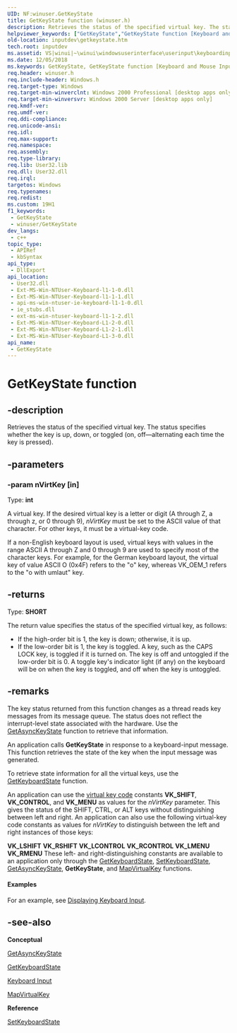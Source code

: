 ```yaml
---
UID: NF:winuser.GetKeyState
title: GetKeyState function (winuser.h)
description: Retrieves the status of the specified virtual key. The status specifies whether the key is up, down, or toggled (on, off�alternating each time the key is pressed).
helpviewer_keywords: ["GetKeyState","GetKeyState function [Keyboard and Mouse Input]","_win32_GetKeyState","_win32_getkeystate_cpp","inputdev.getkeystate","winui._win32_getkeystate","winuser/GetKeyState"]
old-location: inputdev\getkeystate.htm
tech.root: inputdev
ms.assetid: VS|winui|~\winui\windowsuserinterface\userinput\keyboardinput\keyboardinputreference\keyboardinputfunctions\getkeystate.htm
ms.date: 12/05/2018
ms.keywords: GetKeyState, GetKeyState function [Keyboard and Mouse Input], _win32_GetKeyState, _win32_getkeystate_cpp, inputdev.getkeystate, winui._win32_getkeystate, winuser/GetKeyState
req.header: winuser.h
req.include-header: Windows.h
req.target-type: Windows
req.target-min-winverclnt: Windows 2000 Professional [desktop apps only]
req.target-min-winversvr: Windows 2000 Server [desktop apps only]
req.kmdf-ver: 
req.umdf-ver: 
req.ddi-compliance: 
req.unicode-ansi: 
req.idl: 
req.max-support: 
req.namespace: 
req.assembly: 
req.type-library: 
req.lib: User32.lib
req.dll: User32.dll
req.irql: 
targetos: Windows
req.typenames: 
req.redist: 
ms.custom: 19H1
f1_keywords:
 - GetKeyState
 - winuser/GetKeyState
dev_langs:
 - c++
topic_type:
 - APIRef
 - kbSyntax
api_type:
 - DllExport
api_location:
 - User32.dll
 - Ext-MS-Win-NTUser-Keyboard-l1-1-0.dll
 - Ext-MS-Win-NTUser-Keyboard-l1-1-1.dll
 - api-ms-win-ntuser-ie-keyboard-l1-1-0.dll
 - ie_stubs.dll
 - ext-ms-win-ntuser-keyboard-l1-1-2.dll
 - Ext-MS-Win-NTUser-Keyboard-L1-2-0.dll
 - Ext-MS-Win-NTUser-Keyboard-L1-2-1.dll
 - Ext-MS-Win-NTUser-Keyboard-L1-3-0.dll
api_name:
 - GetKeyState
---
```


# GetKeyState function


## -description

Retrieves the status of the specified virtual key. The status specifies whether the key is up, down, or toggled (on, off—alternating each time the key is pressed).

## -parameters

### -param nVirtKey [in]

Type: <b>int</b>

A virtual key. If the desired virtual key is a letter or digit (A through Z, a through z, or 0 through 9), 
     <i>nVirtKey</i> must be set to the ASCII value of that character. For other keys, it must be a virtual-key code.

If a non-English keyboard layout is used, virtual keys with values in the range ASCII A through Z and 0 through 9 are used to specify most of the character keys. For example, for the German keyboard layout, the virtual key of value ASCII O (0x4F) refers to the "o" key, whereas VK_OEM_1 refers to the "o with umlaut" key.

## -returns

Type: <b>SHORT</b>

The return value specifies the status of the specified virtual key, as follows:

<ul>
<li>If the high-order bit is 1, the key is down; otherwise, it is up.</li>
<li>If the low-order bit is 1, the key is toggled. A key, such as the CAPS LOCK key, is toggled if it is turned on. The key is off and untoggled if the low-order bit is 0. A toggle key's indicator light (if any) on the keyboard will be on when the key is toggled, and off when the key is untoggled.</li>
</ul>

## -remarks

The key status returned from this function changes as a thread reads key messages from its message queue. The status does not reflect the interrupt-level state associated with the hardware. Use the <a href="/windows/desktop/api/winuser/nf-winuser-getasynckeystate">GetAsyncKeyState</a> function to retrieve that information.

An application calls <b>GetKeyState</b> in response to a keyboard-input message. This function retrieves the state of the key when the input message was generated.

To retrieve state information for all the virtual keys, use the <a href="/windows/desktop/api/winuser/nf-winuser-getkeyboardstate">GetKeyboardState</a> function.

An application can use the <a href="/windows/desktop/inputdev/virtual-key-codes">virtual key code</a> constants <b>VK_SHIFT</b>, <b>VK_CONTROL</b>, and <b>VK_MENU</b> as values for the 
    <i>nVirtKey</i> parameter. This gives the status of the SHIFT, CTRL, or ALT keys without distinguishing between left and right. An application can also use the following virtual-key code constants as values for 
    <i>nVirtKey</i> to distinguish between the left and right instances of those keys:

<b>VK_LSHIFT</b>
<b>VK_RSHIFT</b>
<b>VK_LCONTROL</b>
<b>VK_RCONTROL</b>
<b>VK_LMENU</b>
<b>VK_RMENU</b>
These left- and right-distinguishing constants are available to an application only through the <a href="/windows/desktop/api/winuser/nf-winuser-getkeyboardstate">GetKeyboardState</a>, <a href="/windows/desktop/api/winuser/nf-winuser-setkeyboardstate">SetKeyboardState</a>, <a href="/windows/desktop/api/winuser/nf-winuser-getasynckeystate">GetAsyncKeyState</a>, <b>GetKeyState</b>, and <a href="/windows/desktop/api/winuser/nf-winuser-mapvirtualkeya">MapVirtualKey</a> functions.


#### Examples

For an example, see <a href="/windows/desktop/inputdev/using-keyboard-input">Displaying Keyboard Input</a>.

<div class="code"></div>

## -see-also

<b>Conceptual</b>



<a href="/windows/desktop/api/winuser/nf-winuser-getasynckeystate">GetAsyncKeyState</a>



<a href="/windows/desktop/api/winuser/nf-winuser-getkeyboardstate">GetKeyboardState</a>



<a href="/windows/desktop/inputdev/keyboard-input">Keyboard Input</a>



<a href="/windows/desktop/api/winuser/nf-winuser-mapvirtualkeya">MapVirtualKey</a>



<b>Reference</b>



<a href="/windows/desktop/api/winuser/nf-winuser-setkeyboardstate">SetKeyboardState</a>